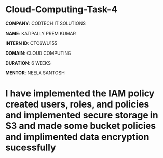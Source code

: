 # Cloud-Computing-Task-4

**COMPANY**: CODTECH IT SOLUTIONS

**NAME**: KATIPALLY PREM KUMAR

**INTERN ID**: CTO6WU155

**DOMAIN**: CLOUD COMPUTING

**DURATION**: 6 WEEKS

**MENTOR**: NEELA SANTOSH

# I have implemented the IAM policy created users, roles, and policies and implemented secure storage in S3 and made some bucket policies and implimented data encryption sucessfully

